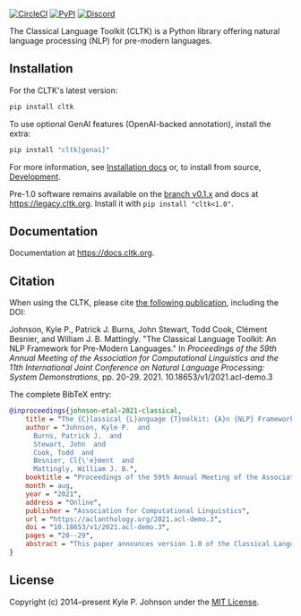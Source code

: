 [![CircleCI](https://circleci.com/gh/cltk/cltk/tree/master.svg?style=svg)](https://circleci.com/gh/cltk/cltk/tree/master) [![PyPI](https://img.shields.io/pypi/v/cltk)](https://pypi.org/project/cltk/) [![Discord](https://img.shields.io/discord/974033391542480936)](https://discord.gg/ATUDJQX7cg)

The Classical Language Toolkit (CLTK) is a Python library offering natural language processing (NLP) for pre-modern languages.

## Installation

For the CLTK's latest version:

```bash
pip install cltk
```

To use optional GenAI features (OpenAI-backed annotation), install the extra:

```bash
pip install "cltk[genai]"
```

For more information, see [Installation docs](https://docs.cltk.org/en/latest/installation.html) or, to install from source, [Development](https://docs.cltk.org/en/latest/development.html).

Pre-1.0 software remains available on the [branch v0.1.x](https://github.com/cltk/cltk/tree/v0.1.x) and docs at <https://legacy.cltk.org>. Install it with `pip install "cltk<1.0"`.

## Documentation

Documentation at <https://docs.cltk.org>.

## Citation

When using the CLTK, please cite [the following publication](https://aclanthology.org/2021.acl-demo.3), including the DOI:

Johnson, Kyle P., Patrick J. Burns, John Stewart, Todd Cook, Clément Besnier, and William J. B. Mattingly. "The Classical Language Toolkit: An NLP Framework for Pre-Modern Languages." In *Proceedings of the 59th Annual Meeting of the Association for Computational Linguistics and the 11th International Joint Conference on Natural Language Processing: System Demonstrations*, pp. 20-29. 2021. 10.18653/v1/2021.acl-demo.3

The complete BibTeX entry:

```bibtex
@inproceedings{johnson-etal-2021-classical,
    title = "The {C}lassical {L}anguage {T}oolkit: {A}n {NLP} Framework for Pre-Modern Languages",
    author = "Johnson, Kyle P.  and
      Burns, Patrick J.  and
      Stewart, John  and
      Cook, Todd  and
      Besnier, Cl{\'e}ment  and
      Mattingly, William J. B.",
    booktitle = "Proceedings of the 59th Annual Meeting of the Association for Computational Linguistics and the 11th International Joint Conference on Natural Language Processing: System Demonstrations",
    month = aug,
    year = "2021",
    address = "Online",
    publisher = "Association for Computational Linguistics",
    url = "https://aclanthology.org/2021.acl-demo.3",
    doi = "10.18653/v1/2021.acl-demo.3",
    pages = "20--29",
    abstract = "This paper announces version 1.0 of the Classical Language Toolkit (CLTK), an NLP framework for pre-modern languages. The vast majority of NLP, its algorithms and software, is created with assumptions particular to living languages, thus neglecting certain important characteristics of largely non-spoken historical languages. Further, scholars of pre-modern languages often have different goals than those of living-language researchers. To fill this void, the CLTK adapts ideas from several leading NLP frameworks to create a novel software architecture that satisfies the unique needs of pre-modern languages and their researchers. Its centerpiece is a modular processing pipeline that balances the competing demands of algorithmic diversity with pre-configured defaults. The CLTK currently provides pipelines, including models, for almost 20 languages.",
}
```

## License

Copyright (c) 2014–present Kyle P. Johnson under the [MIT License](https://github.com/cltk/cltk/blob/master/LICENSE).

